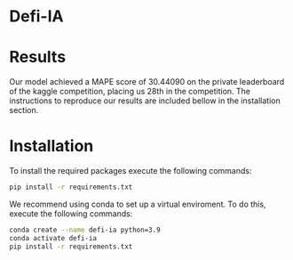 # Defi-IA

# Results
Our model achieved a MAPE score of 30.44090 on the private leaderboard of the kaggle competition, placing us 28th in the competition.
The instructions to reproduce our results are included bellow in the installation section.

# Installation
To install the required packages execute the following commands:
```bash
pip install -r requirements.txt
```

We recommend using conda to set up a virtual enviroment. To do this, execute the following commands:

```bash
conda create --name defi-ia python=3.9
conda activate defi-ia
pip install -r requirements.txt
```
